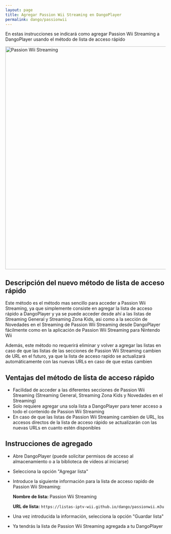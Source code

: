 ```yaml
---
layout: page
title: Agregar Passion Wii Streaming en DangoPlayer
permalink: dango/passionwii
---
```

En estas instrucciones se indicará como agregar Passion Wii Streaming a DangoPlayer usando el método de lista de acceso rápido 

<img alt='Passion Wii Streaming' width='700' src='https://listas-iptv-wii.github.io/aaa/bbb/ccc/ddd/eee/fff/ggg/hhh/iii/pws.jpeg'/>

## Descripción del nuevo método de lista de acceso rápido
Este método es el método mas sencillo para acceder a Passion Wii Streaming, ya que simplemente consiste en agregar la lista de acceso rápido a DangoPlayer y ya se puede acceder desde ahí a las listas de Streaming General y Streaming Zona Kids, asi como a la sección de Novedades en el Streaming de Passion Wii Streaming desde DangoPlayer fácilmente como en la aplicación de Passion Wii Streaming para Nintendo Wii

Además, este método no requerirá eliminar y volver a agregar las listas en caso de que las listas de las secciones de Passion Wii Streaming cambien de URL en el futuro, ya que la lista de acceso rapido se actualizará automáticamente con las nuevas URLs en caso de que estas cambien

## Ventajas del método de lista de acceso rápido 
- Facilidad de acceder a las diferentes secciones de Passion Wii Streaming (Streaming General, Streaming Zona Kids y Novedades en el Streaming)
- Solo requiere agregar una sola lista a DangoPlayer para tener acceso a todo el contenido de Passion Wii Streaming
- En caso de que las listas de Passion Wii Streaming cambien de URL, los accesos directos de la lista de acceso rápido se actualizarán con las nuevas URLs en cuanto estén disponibles 

## Instrucciones de agregado
- Abre DangoPlayer (puede solicitar permisos de acceso al almacenamiento o a la biblioteca de vídeos al iniciarse)
- Selecciona la opción "Agregar lista"
- Introduce la siguiente información para la lista de acceso rapido de Passion Wii Streaming:
 
  **Nombre de lista:** Passion Wii Streaming
  
  **URL de lista:** ``https://listas-iptv-wii.github.io/dango/passionwii.m3u``

- Una vez introducida la información, selecciona la opción "Guardar lista"
- Ya tendrás la lista de Passion Wii Streaming agregada a tu DangoPlayer
